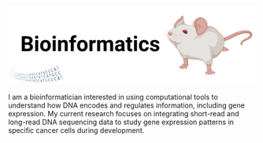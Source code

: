 ![Imagen de perfil](https://raw.githubusercontent.com/OropezaRuben/OropezaRuben/main/Perfil.png)

I am a bioinformatician interested in using computational tools to understand how DNA encodes and regulates information, including gene expression. My current research focuses on integrating short-read and long-read DNA sequencing data to study gene expression patterns in specific cancer cells during development.
